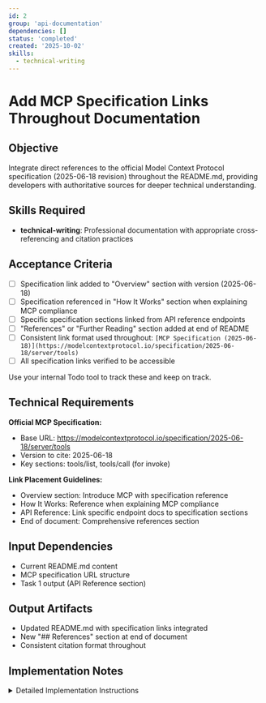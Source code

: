 ```yaml
---
id: 2
group: 'api-documentation'
dependencies: []
status: 'completed'
created: '2025-10-02'
skills:
  - technical-writing
---
```


# Add MCP Specification Links Throughout Documentation

## Objective

Integrate direct references to the official Model Context Protocol specification (2025-06-18 revision) throughout the README.md, providing developers with authoritative sources for deeper technical understanding.

## Skills Required

- **technical-writing**: Professional documentation with appropriate cross-referencing and citation practices

## Acceptance Criteria

- [ ] Specification link added to "Overview" section with version (2025-06-18)
- [ ] Specification referenced in "How It Works" section when explaining MCP compliance
- [ ] Specific specification sections linked from API reference endpoints
- [ ] "References" or "Further Reading" section added at end of README
- [ ] Consistent link format used throughout: `[MCP Specification (2025-06-18)](https://modelcontextprotocol.io/specification/2025-06-18/server/tools)`
- [ ] All specification links verified to be accessible

Use your internal Todo tool to track these and keep on track.

## Technical Requirements

**Official MCP Specification:**

- Base URL: https://modelcontextprotocol.io/specification/2025-06-18/server/tools
- Version to cite: 2025-06-18
- Key sections: tools/list, tools/call (for invoke)

**Link Placement Guidelines:**

- Overview section: Introduce MCP with specification reference
- How It Works: Reference when explaining MCP compliance
- API Reference: Link specific endpoint docs to specification sections
- End of document: Comprehensive references section

## Input Dependencies

- Current README.md content
- MCP specification URL structure
- Task 1 output (API Reference section)

## Output Artifacts

- Updated README.md with specification links integrated
- New "## References" section at end of document
- Consistent citation format throughout

## Implementation Notes

<details>
<summary>Detailed Implementation Instructions</summary>

### Step 1: Add Specification Reference to Overview

In the "## Overview" section, update the first paragraph:

```markdown
## Overview

The Model Context Protocol (MCP) is an [open standard introduced by Anthropic](https://modelcontextprotocol.io/specification/2025-06-18/server/tools) that enables AI systems to discover and interact with external tools and data sources. This module bridges Drupal's JSON-RPC infrastructure with MCP, allowing Drupal sites to be discovered and used as MCP servers.
```

### Step 2: Update "How It Works" Section

Add specification reference when explaining MCP compliance:

```markdown
### Architecture

...

The module uses PHP 8 attributes to mark JSON-RPC methods for MCP exposure. When an MCP client queries the discovery endpoint, the module:

1. Discovers all JSON-RPC methods marked with `#[McpTool]`
2. Converts JSON-RPC metadata to MCP tool schema format per the [MCP Specification (2025-06-18)](https://modelcontextprotocol.io/specification/2025-06-18/server/tools)
3. Returns MCP-compliant tool definitions with proper JSON Schema
```

### Step 3: Link from API Reference Endpoints

In the API Reference section (from Task 1), add specification links:

```markdown
### GET /mcp/tools/list

Returns a paginated list of all available MCP tools per the [tools/list specification](https://modelcontextprotocol.io/specification/2025-06-18/server/tools#list).

...

### POST /mcp/tools/invoke

Invokes an MCP tool following the [tools/call specification](https://modelcontextprotocol.io/specification/2025-06-18/server/tools#call).
```

### Step 4: Create References Section

Add at the end of README.md, before "## License":

```markdown
## References

### MCP Specification

- [Model Context Protocol (2025-06-18)](https://modelcontextprotocol.io/specification/2025-06-18/server/tools) - Official specification
- [Tools Discovery](https://modelcontextprotocol.io/specification/2025-06-18/server/tools#list) - tools/list endpoint
- [Tool Invocation](https://modelcontextprotocol.io/specification/2025-06-18/server/tools#call) - tools/call endpoint

### Related Documentation

- [JSON-RPC Drupal Module](https://www.drupal.org/project/jsonrpc)
- [Anthropic MCP Introduction](https://www.anthropic.com/news/model-context-protocol)
```

### Step 5: Standardize Link Format

Ensure all specification links use consistent format:

- Version included: `(2025-06-18)`
- Descriptive text: `[MCP Specification (2025-06-18)](...)`
- For specific sections: `[tools/list specification](...#list)`

### Step 6: Verify Links

Test all specification URLs:

```bash
# Verify each URL returns 200 OK
curl -I https://modelcontextprotocol.io/specification/2025-06-18/server/tools
curl -I https://modelcontextprotocol.io/specification/2025-06-18/server/tools#list
# etc.
```

### Step 7: Technical Writer Review

Use technical-writer agent to:

- Verify citation consistency
- Check link placement is natural and helpful
- Ensure references section is complete
- Validate that links enhance understanding without cluttering

### Quality Checklist

- [ ] Overview section introduces MCP with specification link
- [ ] How It Works references spec when explaining compliance
- [ ] API Reference endpoints link to specific spec sections
- [ ] References section comprehensive and well-organized
- [ ] All links use consistent format with version
- [ ] Links verified accessible (200 OK)
- [ ] Technical writer approved

</details>
